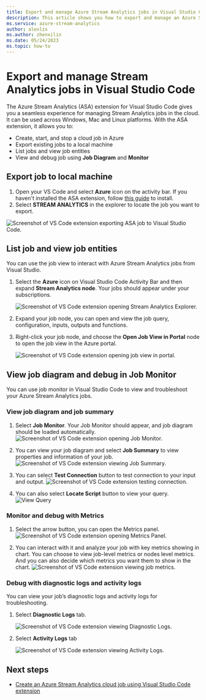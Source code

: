 ```yaml
---
title: Export and manage Azure Stream Analytics jobs in Visual Studio Code
description: This article shows you how to export and manage an Azure Stream Analytics job with the Azure Stream Analytics extension for Visual Studio Code. 
ms.service: azure-stream-analytics
author: alexlzx
ms.author: zhenxilin
ms.date: 05/24/2023
ms.topic: how-to
---
```


# Export and manage Stream Analytics jobs in Visual Studio Code

The Azure Stream Analytics (ASA) extension for Visual Studio Code gives you a seamless experience for managing Stream Analytics jobs in the cloud. It can be used across Windows, Mac and Linux platforms. With the ASA extension, it allows you to:

- Create, start, and stop a cloud job in Azure
- Export existing jobs to a local machine
- List jobs and view job entities
- View and debug job using **Job Diagram** and **Monitor**

## Export job to local machine

1. Open your VS Code and select **Azure** icon on the activity bar. If you haven't installed the ASA extension, follow [this guide](./quick-create-visual-studio-code.md) to install. 
2. Select **STREAM ANALYTICS** in the explorer to locate the job you want to export. 

![Screenshot of VS Code extension exporting ASA job to Visual Studio Code.](./media/vscode-explore-jobs/export-job.png)

## List job and view job entities

You can use the job view to interact with Azure Stream Analytics jobs from Visual Studio.

1. Select the **Azure** icon on Visual Studio Code Activity Bar and then expand **Stream Analytics node**. Your jobs should appear under your subscriptions.

   ![Screenshot of VS Code extension opening Stream Analytics Explorer.](./media/vscode-explore-jobs/open-explorer.png)

2. Expand your job node, you can open and view the job query,  configuration, inputs, outputs and functions. 

3. Right-click your job node, and choose the **Open Job View in Portal** node to open the job view in the Azure portal.

   ![Screenshot of VS Code extension opening job view in portal.](./media/vscode-explore-jobs/open-job-view.png)

## View job diagram and debug in Job Monitor

You can use job monitor in Visual Studio Code to view and troubleshoot your Azure Stream Analytics jobs.

### View job diagram and job summary
1. Select **Job Monitor**. Your Job Monitor should appear, and job diagram should be loaded automatically.
   ![Screenshot of VS Code extension opening Job Monitor.](./media/vscode-explore-jobs/open-job-monitor.png)

2. You can view your job diagram and select **Job Summary** to view properties and information of your job. 
    ![Screenshot of VS Code extension viewing Job Summary.](./media/vscode-explore-jobs/view-jobs-summary.png)

3. You can select **Test Connection** button to test connection to your input and output.
    ![Screenshot of VS Code extension testing connection.](./media/vscode-explore-jobs/test-connection.png)

4. You can also select **Locate Script** button to view your query.
    ![View Query](./media/vscode-explore-jobs/view-query.png)

### Monitor and debug with Metrics

1. Select the arrow button, you can open the Metrics panel.
    ![Screenshot of VS Code extension opening Metrics Panel.](./media/vscode-explore-jobs/open-metrics-panel.png)

2. You can interact with it and analyze your job with key metrics showing in chart. You can choose to view job-level metrics or nodes level metrics. And you can also decide which metrics you want them to show in the chart.
    ![Screenshot of VS Code extension viewing job metrics.](./media/vscode-explore-jobs/view-metrics.png)

### Debug with diagnostic logs and activity logs

You can view your job’s diagnostic logs and activity logs for troubleshooting.

1. Select **Diagnostic Logs** tab.

   ![Screenshot of VS Code extension viewing Diagnostic Logs.](./media/vscode-explore-jobs/view-diagnostic-log.png)

2. Select **Activity Logs** tab 

   ![Screenshot of VS Code extension viewing Activity Logs.](./media/vscode-explore-jobs/view-activity-logs.png)

## Next steps

* [Create an Azure Stream Analytics cloud job using Visual Studio Code extension](quick-create-visual-studio-code.md)
